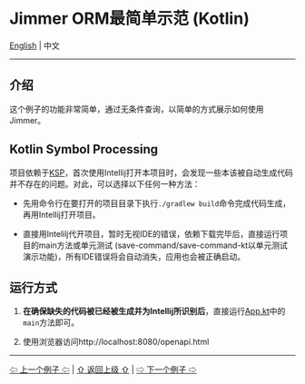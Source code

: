 # Jimmer ORM最简单示范 (Kotlin)

[English](./) | 中文

---

## 介绍

这个例子的功能非常简单，通过无条件查询，以简单的方式展示如何使用Jimmer。

## Kotlin Symbol Processing

项目依赖于[KSP](https://kotlinlang.org/docs/ksp-overview.html)，首次使用Intellij打开本项目时，会发现一些本该被自动生成代码并不存在的问题。对此，可以选择以下任何一种方法：
 
-   先用命令行在要打开的项目目录下执行`./gradlew build`命令完成代码生成，再用Intellij打开项目。
 
-   直接用Intelilj代开项目，暂时无视IDE的错误，依赖下载完毕后，直接运行项目的main方法或单元测试 (save-command/save-command-kt以单元测试演示功能)，所有IDE错误将会自动消失，应用也会被正确启动。

## 运行方式

1.   **在确保缺失的代码被已经被生成并为Intellij所识别后**，直接运行[App.kt](./src/main/kotlin/org/babyfish/jimmer/example/kt/core/App.kt)中的`main`方法即可。

2.   使用浏览器访问http://localhost:8080/openapi.html
---

[⇦ 上一个例子 ⇦](../jimmer-core/README_zh_CN.md) | [⇧ 返回上级 ⇧](../README_zh_CN.md) | [⇨ 下一个例子 ⇨](../jimmer-sql-kt/README_zh_CN.md)
